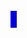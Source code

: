 <!--
### Hi there 👋


**HuShaker/HuShaker** is a ✨ _special_ ✨ repository because its `README.md` (this file) appears on your GitHub profile.

Here are some ideas to get you started:

- 🔭 I’m currently working on ...
- 🌱 I’m currently learning ...
- 👯 I’m looking to collaborate on ...
- 🤔 I’m looking for help with ...
- 💬 Ask me about ...
- 📫 How to reach me: ...
- 😄 Pronouns: ...
- ⚡ Fun fact: ...


![Alt Text](https://media4.giphy.com/media/qgQUggAC3Pfv687qPC/giphy.gif?cid=790b7611f5acd9b4cfe84bafe05b8e7d89098383255a4781&rid=giphy.gif&ct=g)

<img src="https://media4.giphy.com/media/qgQUggAC3Pfv687qPC/giphy.gif?cid=790b7611f5acd9b4cfe84bafe05b8e7d89098383255a4781&rid=giphy.gif&ct=g" style="width:1000px;">
-->

<object type="text/html" data="http://abdshaker.com/" width="1000px" height="600px" style="overflow:auto;border:5px ridge blue"></object>
